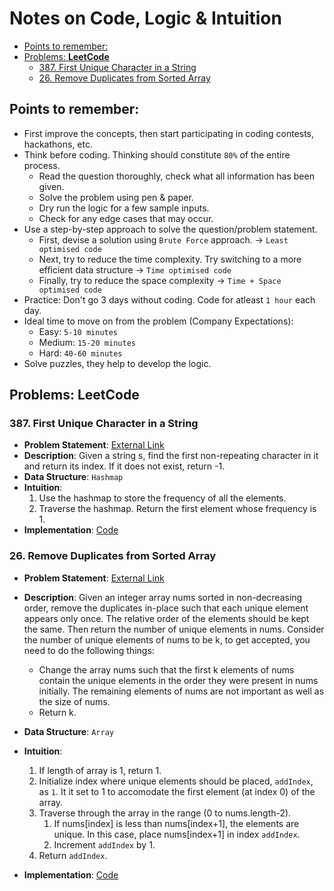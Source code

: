 # Notes on **Code, Logic & Intuition**

- [Points to remember:](#points-to-remember)
- [Problems: **LeetCode**](#problems-leetcode)
    - [387. First Unique Character in a String](#387-first-unique-character-in-a-string)
    - [26. Remove Duplicates from Sorted Array](#26-remove-duplicates-from-sorted-array)
 
## Points to remember:
- First improve the concepts, then start participating in coding contests, hackathons, etc.
- Think before coding. Thinking should constitute `80%` of the entire process.
    - Read the question thoroughly, check what all information has been given.
    - Solve the problem using pen & paper.
    - Dry run the logic for a few sample inputs.
    - Check for any edge cases that may occur.
- Use a step-by-step approach to solve the question/problem statement.
    - First, devise a solution using `Brute Force` approach. -> `Least optimised code`
    - Next, try to reduce the time complexity. Try switching to a more efficient data structure -> `Time optimised code`
    - Finally, try to reduce the space complexity -> `Time + Space optimised code`
- Practice: Don't go 3 days without coding. Code for atleast `1 hour` each day.
- Ideal time to move on from the problem (Company Expectations):
    - Easy: `5-10 minutes`
    - Medium: `15-20 minutes`
    - Hard: `40-60 minutes`
- Solve puzzles, they help to develop the logic.


## Problems: **LeetCode**
### 387. First Unique Character in a String
- **Problem Statement**: [External Link](https://leetcode.com/problems/first-unique-character-in-a-string/description/)
- **Description**: Given a string s, find the first non-repeating character in it and return its index. If it does not exist, return -1.
- **Data Structure**: `Hashmap`
- **Intuition**:
    1. Use the hashmap to store the frequency of all the elements.
    2. Traverse the hashmap. Return the first element whose frequency is 1.
- **Implementation**: [Code](./code/leetcode/1.java)

### 26. Remove Duplicates from Sorted Array
- **Problem Statement**: [External Link](https://leetcode.com/problems/remove-duplicates-from-sorted-array/description/)
- **Description**: Given an integer array nums sorted in non-decreasing order, remove the duplicates in-place such that each unique element appears only once. The relative order of the elements should be kept the same. Then return the number of unique elements in nums. Consider the number of unique elements of nums to be k, to get accepted, you need to do the following things:
    - Change the array nums such that the first k elements of nums contain the unique elements in the order they were present in nums initially. The remaining elements of nums are not important as well as the size of nums.
    - Return k.
- **Data Structure**: `Array`
- **Intuition**:
    1. If length of array is 1, return 1.
    2. Initialize index where unique elements should be placed, `addIndex`, as `1`. It it set to 1 to accomodate the first element (at index 0) of the array.
    3. Traverse through the array in the range (0 to nums.length-2).
        1. If nums[index] is less than nums[index+1], the elements are unique. In this case, place nums[index+1] in index `addIndex`.
        2. Increment `addIndex` by 1.
    4. Return `addIndex`.

- **Implementation**: [Code](./code/leetcode/2.java)